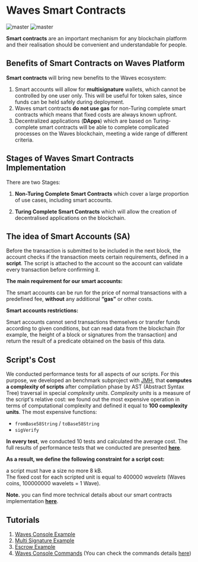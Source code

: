 # Waves Smart Contracts

![master](https://img.shields.io/badge/TESTNET-available-4bc51d.svg) ![master](https://img.shields.io/badge/node->%3D0.12.0-4bc51d.svg)

**Smart contracts** are an important mechanism for any blockchain platform and their realisation should be convenient and understandable for people.

## Benefits of Smart Contracts on Waves Platform

**Smart contracts** will bring new benefits to the Waves ecosystem:

1. Smart accounts will allow for **multisignature** wallets, which cannot be controlled by one user only. This will be useful for token sales, since funds can be held safely during deployment.
2. Waves smart contracts **do not use gas** for non-Turing complete smart contracts which means that fixed costs are always known upfront.
3. Decentralized applications \(**DApps**\) which are based on Turing-complete smart contracts will be able to complete complicated processes on the Waves blockchain, meeting a wide range of different criteria.

## Stages of Waves Smart Contracts Implementation

There are two Stages:

1. **Non-Turing Complete Smart Contracts** which cover a large proportion of use cases, including smart accounts.

2. **Turing Complete Smart Contracts** which will allow the creation of decentralised applications on the blockchain.

## The idea of Smart Accounts \(SA\)

Before the transaction is submitted to be included in the next block, the account checks if the transaction meets certain requirements, defined in a **script**. The script is attached to the account so the account can validate every transaction before confirming it.

**The main requirement for our smart accounts:**

The smart accounts can be run for the price of normal transactions with a predefined fee, **without** any additional **“gas”** or other costs.

**Smart accounts restrictions:**

Smart accounts cannot send transactions themselves or transfer funds according to given conditions, but can read data from the blockchain \(for example, the height of a block or signatures from the transaction\) and return the result of a predicate obtained on the basis of this data.

## Script's Cost

We conducted performance tests for all aspects of our scripts. For this purpose, we developed an benchmark subproject with [JMH](http://openjdk.java.net/projects/code-tools/jmh/), that **computes a complexity of scripts** after compilation phase by AST \(Abstract Syntax Tree\) traversal in special _complexity units_. _Complexity units_ is a measure of the script's relative cost: we found out the most expensive operation in terms of computational complexity and defined it equal to **100 complexity units**. The most expensive functions:

* `fromBase58String` / `toBase58String`
* `sigVerify`

**In every test**, we conducted 10 tests and calculated the average cost. The full results of performance tests that we conducted are presented [**here**](https://docs.wavesplatform.com/en/technical-details/waves-contracts-language-description/script-performance-tests.html).

**As a result, we define the following constraint for a script cost:**

a script must have a size no more 8 kB.  
The fixed cost for each scripted unit is equal to 400000 _wavelets_ \(Waves coins, 100000000 wavelets = 1 Wave\).

**Note.** you can find more technical details about our smart contracts implementation [**here**](https://docs.wavesplatform.com/en/technical-details/waves-contracts-language-description.html).

## Tutorials

1. [Waves Console Example](https://www.youtube.com/watch?v=sOZuE9Ebfko&t=571s)
2. [Multi Signature Example](https://www.youtube.com/watch?v=o2msjSo0y0o&t=18s)
3. [Escrow Example](https://www.youtube.com/watch?v=31dwYcgb65M&t=7s)
4. [Waves Console Commands](https://www.youtube.com/watch?v=tcBGaS-N_1g&t=4s) \(You can check the commands details [here](/technical-details/waves-contracts-language-description/waves-console-commands.md)\)



